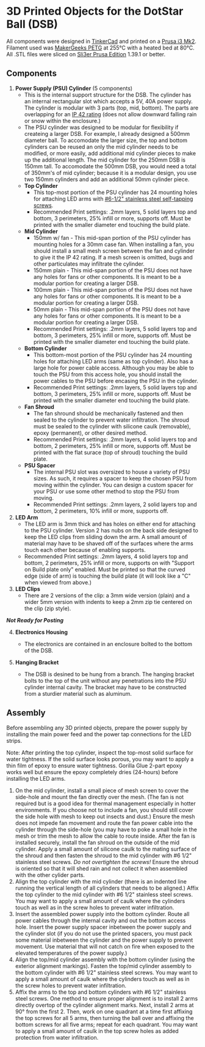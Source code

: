 # 3D Printed Objects for the DotStar Ball (DSB)
All components were designed in [TinkerCad](https://www.tinkercad.com/#/) and printed on a [Prusa i3 Mk2](https://www.prusa3d.com/). Filament used was [MakerGeeks PETG](https://www.makergeeks.com/collections/maker-series-petg) at 255°C with a heated bed at 80°C. All .STL files were sliced on [Sli3er Prusa Edition](https://www.prusa3d.com/slic3r-prusa-edition/) 1.39.1 or better.

## Components
1. **Power Supply (PSU) Cylinder** (5 components)
   - This is the internal support structure for the DSB. The cylinder has an internal rectangular slot which accepts a 5V, 40A power supply. The cylinder is modular with 3 parts (top, mid, bottom). The parts are overlapping for an [IP 42 rating](https://en.wikipedia.org/wiki/IP_Code) (does not allow downward falling rain or snow within the enclosure.) 
   - The PSU cylinder was designed to be modular for flexibility if createing a larger DSB. For example, I already designed a 500mm diameter ball. To accomodate the larger size, the top and bottom cylinders can be reused an only the mid cylinder needs to be modified, or more easily, add additional mid cylinder pieces to make up the additional length. The mid cylinder for the 250mm DSB is 150mm tall. To accomodate the 500mm DSB, you would need a total of 350mm's of mid cylinder; because it is a modular design, you use two 150mm cylinders and add an additional 50mm cylinder piece.
   - **Top Cylinder**
     - This top-most portion of the PSU cylinder has 24 mounting holes for attaching LED arms with [#6-1/2" stainless steel self-tapping screws](https://www.fastenermart.com/SC165-1452.html).
     - Recommended Print settings: .2mm layers, 5 solid layers top and bottom, 3 perimeters, 25% infill or more, supports off. Must be printed with the smaller diameter end touching the build plate.
   - **Mid Cylinder**
     - 150mm w/ fan - This mid-span portion of the PSU cylinder has mounting holes for a 30mm case fan. When installing a fan, you should install a small mesh screen between the fan and cylinder to give it the IP 42 rating. If a mesh screen is omitted, bugs and other particulates may infiltrate the cylinder. 
     - 150mm plain - This mid-span portion of the PSU does not have any holes for fans or other components. It is meant to be a modular portion for creating a larger DSB.
     - 100mm plain - This mid-span portion of the PSU does not have any holes for fans or other components. It is meant to be a modular portion for creating a larger DSB.
     - 50mm plain - This mid-span portion of the PSU does not have any holes for fans or other components. It is meant to be a modular portion for creating a larger DSB.
     - Recommended Print settings: .2mm layers, 5 solid layers top and bottom, 3 perimeters, 25% infill or more, supports off. Must be printed with the smaller diameter end touching the build plate.
   - **Bottom Cylinder**
     - This bottom-most portion of the PSU cylinder has 24 mounting holes for attaching LED arms (same as top cylinder). Also has a large hole for power cable access. Although you may be able to touch the PSU from this access hole, you should install the power cables to the PSU before encasing the PSU in the cylinder.
     - Recommended Print settings: .2mm layers, 5 solid layers top and bottom, 3 perimeters, 25% infill or more, supports off. Must be printed with the smaller diameter end touching the build plate.
   - **Fan Shroud**
     - The fan shround should be mechanically fastened and then sealed to the cylinder to prevent water infiltration. The shroud must be sealed to the cylinder with silicone caulk (removable), epoxy (permanent), or other desired method.
     - Recommended Print settings: .2mm layers, 4 solid layers top and bottom, 2 perimeters, 25% infill or more, supports off. Must be printed with the flat surace (top of shroud) touching the build plate.
   - **PSU Spacer**
     - The internal PSU slot was oversized to house a variety of PSU sizes. As such, it requires a spacer to keep the chosen PSU from moving within the cylinder. You can design a custom spacer for your PSU or use some other method to stop the PSU from moving.
     - Recommended Print settings: .2mm layers, 2 solid layers top and bottom, 2 perimeters, 10% infill or more, supports off.
2. **LED Arm**
   - The LED arm is 3mm thick and has holes on either end for attaching to the PSU cylinder. Version 2 has nubs on the back side designed to keep the LED clips from sliding down the arm. A small amount of material may have to be shaved off of the surfaces where the arms touch each other because of enabling supports.
   - Recommended Print settings: .2mm layers, 4 solid layers top and bottom, 2 perimeters, 25% infill or more, supports on with "Support on Build plate only" enabled. Must be printed so that the curved edge (side of arm) is touching the build plate (it will look like a "C" when viewed from above.)
3. **LED Clips**
   - There are 2 versions of the clip: a 3mm wide version (plain) and a wider 5mm version with indents to keep a 2mm zip tie centered on the clip (zip style).
   
**_Not Ready for Posting_**

4. **Electronics Housing**
   - The electronics are contained in an enclosure bolted to the bottom of the DSB.
   
5. **Hanging Bracket**
   - The DSB is desined to be hung from a branch. The hanging bracket bolts to the top of the unit without any penetrations into the PSU cylinder internal cavity. The bracket may have to be constructed from a sturdier material such as aluminum.
    
## Assembly
Before assembling any 3D printed objects, prepare the power supply by installing the main power feed and the power tap connections for the LED strips.

Note: After printing the top cylinder, inspect the top-most solid surface for water tightness. If the solid surface looks porous, you may want to apply a thin film of epoxy to ensure water tightness. Gorilla Glue 2-part epoxy works well but ensure the epoxy completely dries (24-hours) before installing the LED arms.

1. On the mid cylinder, install a small piece of mesh screen to cover the side-hole and mount the fan directly over the mesh. (The fan is not required but is a good idea for thermal management especially in hotter environments. If you choose not to include a fan, you should still cover the side hole with mesh to keep out insects and dust.) Ensure the mesh does not impede fan movement and route the fan power cable into the cylinder through the side-hole (you may have to poke a small hole in the mesh or trim the mesh to allow the cable to route inside. After the fan is installed securely, install the fan shroud on the outside of the mid cylinder. Apply a small amount of silicone caulk to the mating surface of the shroud and then fasten the shroud to the mid cylinder with #6 1/2" stainless steel screws. _Do not overtighten the screws!_ Ensure the shroud is oriented so that it will shed rain and not collect it when assembled with the other cylider parts.
2. Align the top cylinder with the mid cylinder (there is an indented line running the vertical length of all cylinders that needs to be aligned.) Affix the top cylinder to the mid cylinder with #6 1/2" stainless steel screws. You may want to apply a small amount of caulk where the cylinders touch as well as in the screw holes to prevent water infiltration.
3. Insert the assembled power supply into the bottom cylinder. Route all power cables through the internal cavity and out the bottom access hole. Insert the power supply spacer inbetween the power supply and the cylinder slot (if you do not use the printed spacers, you must pack some material inbetween the cylinder and the power supply to prevent movement. Use material that will not catch on fire when exposed to the elevated temperatures of the power supply.)
4. Align the top/mid cylinder assembly with the bottom cylinder (using the exterior alignment markings). Fasten the top/mid cylinder assembly to the bottom cylinder with #6 1/2" stainless steel screws. You may want to apply a small amount of caulk where the cylinders touch as well as in the screw holes to prevent water infiltration.
5. Affix the arms to the top and bottom cylinders with #6 1/2" stainless steel screws. One method to ensure proper alignment is to install 2 arms directly overtop of the cylinder alignment marks. Next, install 2 arms at 90° from the first 2. Then, work on one quadrant at a time first affixing the top screws for all 5 arms, then turning the ball over and affixing the bottom screws for all five arms; repeat for each quadrant. You may want to apply a small amount of caulk in the top screw holes as added protection from water infiltration.

